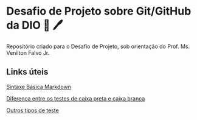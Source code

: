 # Desafio de Projeto sobre Git/GitHub da DIO :pencil: :pen: 
Repositório criado para o Desafio de Projeto, sob orientação do Prof. Ms. Venilton Falvo Jr.

## Links úteis
[Sintaxe Básica Markdown](https://www.markdownguide.org/basic-syntax/) 

[Diferença entre os testes de caixa preta e caixa branca](https://acervolima.com/diferencas-entre-o-teste-de-caixa-preta-e-o-teste-de-caixa-branca/)

[Outros tipos de teste](https://www.agtic.ufpr.br/pds-ufpr/ProcessoDemoisellePlugin/guidances/supportingmaterials/tecnicasTestes_8AB32ED1.html)
